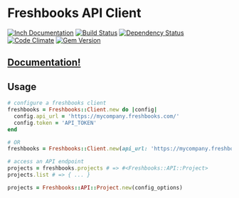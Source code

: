 # Freshbooks API Client

[![Inch
Documentation](http://inch-ci.org/github/littlelines/freshbooks_client.svg?branch=master)](http://www.rubydoc.info/github/littlelines/freshbooks_client/)
[![Build Status](http://img.shields.io/travis/littlelines/freshbooks_client.svg)](https://travis-ci.org/littlelines/freshbooks_client)
[![Dependency Status](http://img.shields.io/gemnasium/littlelines/freshbooks_client.svg)](https://gemnasium.com/littlelines/freshbooks_client)
[![Code Climate](http://img.shields.io/codeclimate/github/littlelines/freshbooks_client.svg)](https://codeclimate.com/github/littlelines/freshbooks_client)
[![Gem Version](http://img.shields.io/gem/v/freshbooks_client.svg)](https://rubygems.org/gems/freshbooks_client)

## [Documentation!](http://www.rubydoc.info/github/littlelines/freshbooks_client/)

## Usage

```ruby
# configure a freshbooks client
freshbooks = Freshbooks::Client.new do |config|
  config.api_url = 'https://mycompany.freshbooks.com/'
  config.token = 'API_TOKEN'
end

# OR
freshbooks = Freshbooks::Client.new(api_url: 'https://mycompany.freshbooks.com/', token: 'API_TOKEN')

# access an API endpoint
projects = freshbooks.projects # => #<Freshbooks::API::Project>
projects.list # => { ... }

projects = Freshbooks::API::Project.new(config_options)
```
